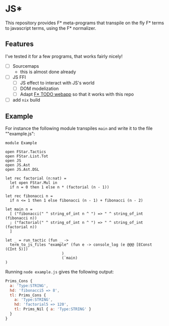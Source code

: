 # JS*

This repository provides F* meta-programs that transpile on the fly F* terms to javascript terms, using the F* normalizer.

## Features
I've tested it for a few programs, that works fairly nicely!

 - [ ] Sourcemaps
   + this is almost done already
 - [ ] JS FFI
   - [ ] JS effect to interact with JS's world
   - [ ] DOM modelization
   - [ ] Adapt [F* TODO webapp](http://raw.githack.com/W95Psp/FStar-HTTP-Server/master/todo-app.html) so that it works with this repo
 - [ ] add `nix` build

## Example

For instance the following module transpiles `main` and write it to the file ""example.js":

```fstar
module Example

open FStar.Tactics
open FStar.List.Tot
open JS
open JS.Ast
open JS.Ast.DSL

let rec factorial (n:nat) = 
  let open FStar.Mul in
  if n = 0 then 1 else n * (factorial (n - 1))

let rec fibonacci n =
  if n <= 1 then 1 else fibonacci (n - 1) + fibonacci (n - 2)

let main n = 
  [ ("fibonacci(" ^ string_of_int n ^ ") => " ^ string_of_int (fibonacci n))
  ; ("factorial(" ^ string_of_int n ^ ") => " ^ string_of_int (factorial n))
  ]

let _ = run_tactic (fun _ -> 
  term_to_js_files "example" (fun e -> console_log (e @@@ [EConst (CInt 5)])
                         )
                         (`main)
)
```

Running `node example.js` gives the following output:
```javascript
Prims_Cons {
  a: 'Type:STRING',
  hd: 'fibonacci5 => 8',
  tl: Prims_Cons {
    a: 'Type:STRING',
    hd: 'factorial5 => 120',
    tl: Prims_Nil { a: 'Type:STRING' }
  }
}
```



